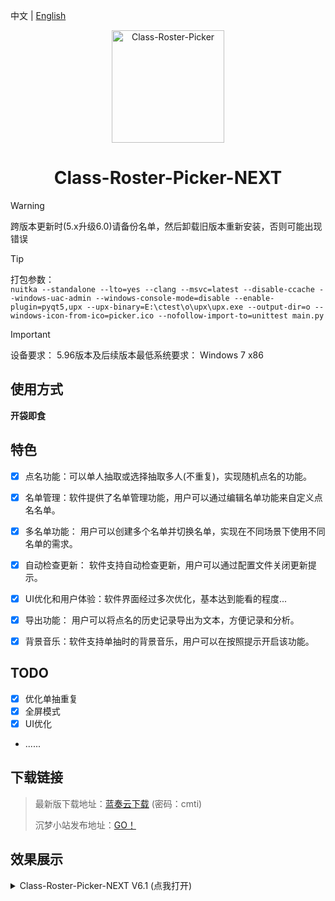 中文 | [English](./README_EN.md)
<div align="center">
<a><img src="./Class-Roster-Picker.png" width="180" height="180" alt="Class-Roster-Picker"></a>
</div>

<div align="center">

# Class-Roster-Picker-NEXT

</div>

> [!WARNING]
> 跨版本更新时(5.x升级6.0)请备份名单，然后卸载旧版本重新安装，否则可能出现错误
> 

> [!TIP]
> 打包参数：</br>
> `nuitka --standalone --lto=yes --clang --msvc=latest --disable-ccache --windows-uac-admin --windows-console-mode=disable --enable-plugin=pyqt5,upx --upx-binary=E:\ctest\o\upx\upx.exe --output-dir=o --windows-icon-from-ico=picker.ico --nofollow-import-to=unittest main.py`

> [!IMPORTANT]  
> 设备要求： 
> 5.96版本及后续版本最低系统要求： Windows 7 x86

## 使用方式

**开袋即食**


## 特色
- [x] 点名功能：可以单人抽取或选择抽取多人(不重复)，实现随机点名的功能。
- [x] 名单管理：软件提供了名单管理功能，用户可以通过编辑名单功能来自定义点名名单。
- [x] 多名单功能： 用户可以创建多个名单并切换名单，实现在不同场景下使用不同名单的需求。
- [x] 自动检查更新： 软件支持自动检查更新，用户可以通过配置文件关闭更新提示。
- [x] UI优化和用户体验：软件界面经过多次优化，基本达到能看的程度...
- [x] 导出功能： 用户可以将点名的历史记录导出为文本，方便记录和分析。
- [x] 背景音乐：软件支持单抽时的背景音乐，用户可以在按照提示开启该功能。


## TODO
- [x] 优化单抽重复
- [x] 全屏模式
- [x] UI优化
- ......
      
## 下载链接
> 最新版下载地址：[蓝奏云下载](https://yish.lanzouw.com/b038hjo8f) (密码：cmti)
> 
> 沉梦小站发布地址：[GO！](https://cmxz.top/ktdmq)

## 效果展示
<details>
<summary> Class-Roster-Picker-NEXT V6.1 (点我打开)</summary>

### 主界面<br>
<img src="https://github.com/user-attachments/assets/ceae2cdc-8e7a-47b4-a8ee-1daf048eb6cf" style="border-radius: 20px;" height="300">

### 小窗模式<br>
<img src="https://github.com/user-attachments/assets/21b2d8e1-9837-45d7-9b33-f2307ad1018a" style="border-radius: 20px;" height="300">

### 设置界面<br>
<img src="https://github.com/user-attachments/assets/f2451c4d-9f10-41a9-9aa9-ae7cc6300511" style="border-radius: 20px;" height="300">

</details>
